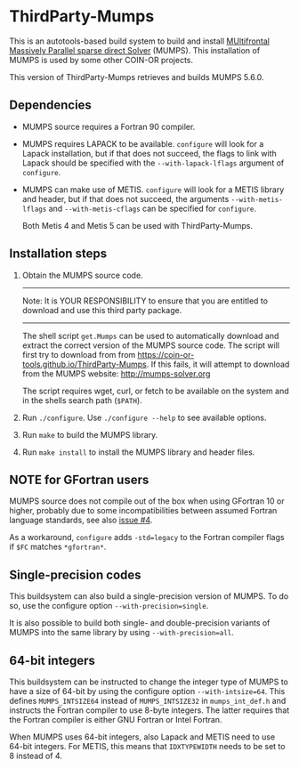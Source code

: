 # ThirdParty-Mumps

This is an autotools-based build system to build and install
[MUltifrontal Massively Parallel sparse direct Solver](http://mumps-solver.org/) (MUMPS).
This installation of MUMPS is used by some other COIN-OR projects.

This version of ThirdParty-Mumps retrieves and builds MUMPS 5.6.0.

## Dependencies

- MUMPS source requires a Fortran 90 compiler.

- MUMPS requires LAPACK to be available. `configure` will look for a Lapack
  installation, but if that does not succeed, the flags to link with Lapack
  should be specified with the `--with-lapack-lflags` argument of `configure`.

- MUMPS can make use of METIS. `configure` will look for a METIS library and
  header, but if that does not succeed, the arguments `--with-metis-lflags`
  and `--with-metis-cflags` can be specified for `configure`.

  Both Metis 4 and Metis 5 can be used with ThirdParty-Mumps.

## Installation steps

1. Obtain the MUMPS source code.

   **********************************************************************
   Note: It is YOUR RESPONSIBILITY to ensure that you are entitled to
         download and use this third party package.
   **********************************************************************

   The shell script `get.Mumps` can be used to automatically download and
   extract the correct version of the MUMPS source code. The script will
   first try to download from from https://coin-or-tools.github.io/ThirdParty-Mumps.
   If this fails, it will attempt to download from the MUMPS website: http://mumps-solver.org

   The script requires wget, curl, or fetch to be available on the system
   and in the shells search path (`$PATH`).

2. Run `./configure`. Use `./configure --help` to see available options.

3. Run `make` to build the MUMPS library.

4. Run `make install` to install the MUMPS library and header files.

## NOTE for GFortran users

MUMPS source does not compile out of the box when using GFortran 10 or higher, probably
due to some incompatibilities between assumed Fortran language standards,
see also [issue #4](https://github.com/coin-or-tools/ThirdParty-Mumps/issues/4).

As a workaround, `configure` adds `-std=legacy` to the Fortran compiler flags
if `$FC` matches `*gfortran*`.

## Single-precision codes

This buildsystem can also build a single-precision version of MUMPS.
To do so, use the configure option `--with-precision=single`.

It is also possible to build both single- and double-precision variants
of MUMPS into the same library by using `--with-precision=all`.

## 64-bit integers

This buildsystem can be instructed to change the integer type of MUMPS to
have a size of 64-bit by using the configure option `--with-intsize=64`.
This defines `MUMPS_INTSIZE64` instead of `MUMPS_INTSIZE32` in
`mumps_int_def.h` and instructs the Fortran compiler to use 8-byte integers.
The latter requires that the Fortran compiler is either GNU Fortran or
Intel Fortran.

When MUMPS uses 64-bit integers, also Lapack and METIS need to use 64-bit
integers. For METIS, this means that `IDXTYPEWIDTH` needs to be set to 8
instead of 4.
